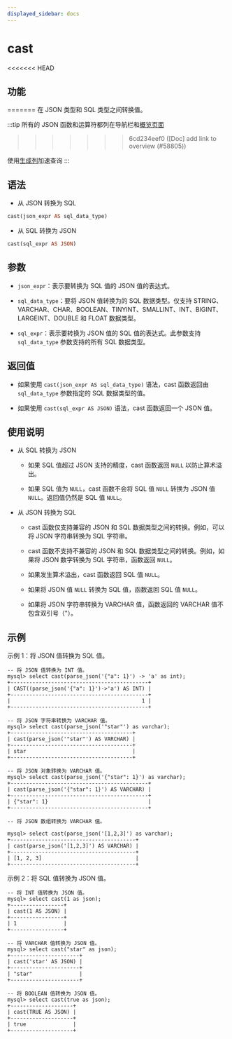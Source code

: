 ```yaml
---
displayed_sidebar: docs
---
```


# cast

<<<<<<< HEAD
## 功能
=======
在 JSON 类型和 SQL 类型之间转换值。

:::tip
所有的 JSON 函数和运算符都列在导航栏和[概览页面](../overview-of-json-functions-and-operators.md)
>>>>>>> 6cd234eef0 ([Doc] add link to overview (#58805))

使用[生成列](../../../sql-statements/generated_columns.md)加速查询
:::

## 语法

- 从 JSON 转换为 SQL

```Haskell
cast(json_expr AS sql_data_type)
```

- 从 SQL 转换为 JSON

```Haskell
cast(sql_expr AS JSON)
```

## 参数

- `json_expr`：表示要转换为 SQL 值的 JSON 值的表达式。

- `sql_data_type`：要将 JSON 值转换为的 SQL 数据类型。仅支持 STRING、VARCHAR、CHAR、BOOLEAN、TINYINT、SMALLINT、INT、BIGINT、LARGEINT、DOUBLE 和 FLOAT 数据类型。

- `sql_expr`：表示要转换为 JSON 值的 SQL 值的表达式。此参数支持 `sql_data_type` 参数支持的所有 SQL 数据类型。

## 返回值

- 如果使用 `cast(json_expr AS sql_data_type)` 语法，cast 函数返回由 `sql_data_type` 参数指定的 SQL 数据类型的值。

- 如果使用 `cast(sql_expr AS JSON)` 语法，cast 函数返回一个 JSON 值。

## 使用说明

- 从 SQL 转换为 JSON

  - 如果 SQL 值超过 JSON 支持的精度，cast 函数返回 `NULL` 以防止算术溢出。

  - 如果 SQL 值为 `NULL`，cast 函数不会将 SQL 值 `NULL` 转换为 JSON 值 `NULL`。返回值仍然是 SQL 值 `NULL`。

- 从 JSON 转换为 SQL

  - cast 函数仅支持兼容的 JSON 和 SQL 数据类型之间的转换。例如，可以将 JSON 字符串转换为 SQL 字符串。

  - cast 函数不支持不兼容的 JSON 和 SQL 数据类型之间的转换。例如，如果将 JSON 数字转换为 SQL 字符串，函数返回 `NULL`。

  - 如果发生算术溢出，cast 函数返回 SQL 值 `NULL`。

  - 如果将 JSON 值 `NULL` 转换为 SQL 值，函数返回 SQL 值 `NULL`。

  - 如果将 JSON 字符串转换为 VARCHAR 值，函数返回的 VARCHAR 值不包含双引号（"）。

## 示例

示例 1：将 JSON 值转换为 SQL 值。

```plaintext
-- 将 JSON 值转换为 INT 值。
mysql> select cast(parse_json('{"a": 1}') -> 'a' as int);
+--------------------------------------------+
| CAST((parse_json('{"a": 1}')->'a') AS INT) |
+--------------------------------------------+
|                                          1 |
+--------------------------------------------+

-- 将 JSON 字符串转换为 VARCHAR 值。
mysql> select cast(parse_json('"star"') as varchar);
+---------------------------------------+
| cast(parse_json('"star"') AS VARCHAR) |
+---------------------------------------+
| star                                  |
+---------------------------------------+

-- 将 JSON 对象转换为 VARCHAR 值。
mysql> select cast(parse_json('{"star": 1}') as varchar);
+--------------------------------------------+
| cast(parse_json('{"star": 1}') AS VARCHAR) |
+--------------------------------------------+
| {"star": 1}                                |
+--------------------------------------------+

-- 将 JSON 数组转换为 VARCHAR 值。

mysql> select cast(parse_json('[1,2,3]') as varchar);
+----------------------------------------+
| cast(parse_json('[1,2,3]') AS VARCHAR) |
+----------------------------------------+
| [1, 2, 3]                              |
+----------------------------------------+
```

示例 2：将 SQL 值转换为 JSON 值。

```plaintext
-- 将 INT 值转换为 JSON 值。
mysql> select cast(1 as json);
+-----------------+
| cast(1 AS JSON) |
+-----------------+
| 1               |
+-----------------+

-- 将 VARCHAR 值转换为 JSON 值。
mysql> select cast("star" as json);
+----------------------+
| cast('star' AS JSON) |
+----------------------+
| "star"               |
+----------------------+

-- 将 BOOLEAN 值转换为 JSON 值。
mysql> select cast(true as json);
+--------------------+
| cast(TRUE AS JSON) |
+--------------------+
| true               |
+--------------------+
```